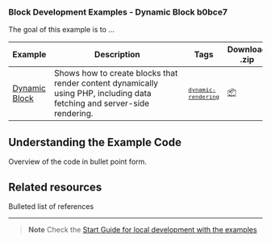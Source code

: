 ### Block Development Examples - Dynamic Block b0bce7

The goal of this example is to ...

<!-- Please, do not remove these @TABLE EXAMPLES BEGIN and @TABLE EXAMPLES END comments or modify the table inside. This table is automatically generated from the data at _data/examples.json and _data/tags.json -->
<!-- @TABLE EXAMPLES BEGIN -->
| Example | <span style="display: inline-block; width:250px">Description</span> | Tags |Download .zip | Live Demo |
| -------------------------------------------------------------------------------------------------- | ------------------------------------------------------------------------------------------------------------------------ | --------------------------------------------------------------------------------------------------------------------------------------- | ------------------------------------------------------------------------------------------------------------------------------------------------------------------------------------------------------------------------------------------------------------- | ----------------------------------------------------------------------------------------------------------------------------------------------------------------------------------------------------------------------------------------------------------------------------------------------------------------- |
| [Dynamic Block](https://github.com/WordPress/block-development-examples/tree/trunk/plugins/dynamic-block-b0bce7) | Shows how to create blocks that render content dynamically using PHP, including data fetching and server-side rendering. | <small><code><a href="https://juanma-wp.github.io/block-development-examples/?tags=dynamic-rendering">dynamic-rendering</a></code></small> | [📦](https://raw.githubusercontent.com/WordPress/block-development-examples/deploy/zips/dynamic-block-b0bce7.zip "Install the plugin on any WordPress site using this zip and activate it to see the example in action") | [![](https://raw.githubusercontent.com/WordPress/block-development-examples/trunk/_assets/icon-wp.svg)](https://playground.wordpress.net/?blueprint-url=https://raw.githubusercontent.com/WordPress/block-development-examples/trunk/plugins/dynamic-block-b0bce7/_playground/blueprint.json "Click here to access a live demo of this example" ) |
<!-- @TABLE EXAMPLES END -->

## Understanding the Example Code

Overview of the code in bullet point form.

## Related resources

Bulleted list of references

----

> **Note**
> Check the [Start Guide for local development with the examples](https://github.com/WordPress/block-development-examples/wiki/02-Examples#start-guide-for-local-development-with-the-examples)
